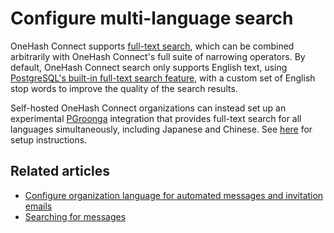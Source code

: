 # Configure multi-language search

OneHash Connect supports [full-text search](/help/search-for-messages), which can be
combined arbitrarily with OneHash Connect's full suite of narrowing operators. By default,
OneHash Connect search only supports English text, using [PostgreSQL's built-in full-text
search feature](https://www.postgresql.org/docs/current/textsearch.html), with a
custom set of English stop words to improve the quality of the search results.

Self-hosted OneHash Connect organizations can instead set up an experimental
[PGroonga](https://pgroonga.github.io/) integration that provides full-text
search for all languages simultaneously, including Japanese and Chinese. See
[here](https://zulip.readthedocs.io/en/stable/subsystems/full-text-search.html#multi-language-full-text-search)
for setup instructions.

## Related articles

* [Configure organization language for automated messages and invitation emails][org-lang]
* [Searching for messages](/help/search-for-messages)

[org-lang]: /help/configure-organization-language
